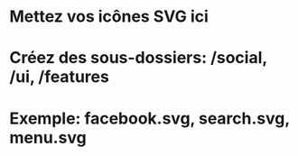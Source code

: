 # Mettez vos icônes SVG ici
# Créez des sous-dossiers: /social, /ui, /features
# Exemple: facebook.svg, search.svg, menu.svg
